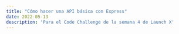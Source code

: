 ```yaml
---
title: "Cómo hacer una API básica con Express"
date: 2022-05-13
description: 'Para el Code Challenge de la semana 4 de Launch X'
---
```

